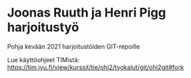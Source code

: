 # Joonas Ruuth ja Henri Pigg harjoitustyö

Pohja kevään 2021 harjoitustöiden GIT-repoille

Lue käyttöohjeet TIMistä: <https://tim.jyu.fi/view/kurssit/tie/ohj2/tyokalut/git/ohj2git#fork>

